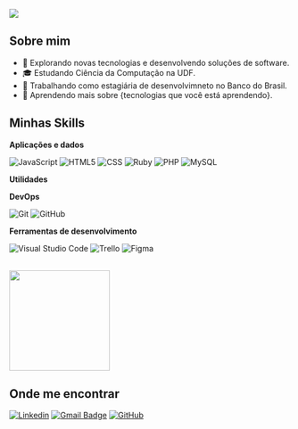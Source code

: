 ![](https://komarev.com/ghpvc/?username=iuricode&color=006bed)

## Sobre mim

- 🤔 Explorando novas tecnologias e desenvolvendo soluções de software.
- 🎓 Estudando Ciência da Computação na UDF.
- 💼 Trabalhando como estagiária de desenvolvimneto no Banco do Brasil.
- 🌱 Aprendendo mais sobre {tecnologias que você está aprendendo}.

## Minhas Skills

**Aplicações e dados**

![JavaScript](https://img.shields.io/badge/-JavaScript-333333?style=flat&logo=javascript)
![HTML5](https://img.shields.io/badge/-HTML5-333333?style=flat&logo=HTML5)
![CSS](https://img.shields.io/badge/-CSS-333333?style=flat&logo=CSS3&logoColor=1572B6)
![Ruby](https://img.shields.io/badge/-Ruby-333333?style=flat&logo=Ruby&logoColor=1572B6)
![PHP](https://img.shields.io/badge/-PHP-333333?style=flat&logo=PHP&logoColor=1572B6)
![MySQL](https://img.shields.io/badge/-MySQL-333333?style=flat&logo=mysql)

**Utilidades**

**DevOps**

![Git](https://img.shields.io/badge/-Git-333333?style=flat&logo=git)
![GitHub](https://img.shields.io/badge/-GitHub-333333?style=flat&logo=github)

**Ferramentas de desenvolvimento**

![Visual Studio Code](https://img.shields.io/badge/-Visual%20Studio%20Code-333333?style=flat&logo=visual-studio-code&logoColor=007ACC)
![Trello](https://img.shields.io/badge/-Trello-333333?style=flat&logo=trello&logoColor=007ACC)
![Figma](https://img.shields.io/badge/-Figma-333333?style=flat&logo=figma&logoColor=007ACC)

<br/>

<a href="https://github.com/alananvs" title="Perfil da Alana">
  <img height="180em" src="https://github-readme-stats.vercel.app/api?username=alananvs&theme=dracula&show_icons=true" />
</a>

## Onde me encontrar

[![Linkedin](https://img.shields.io/badge/alananeves?style=flat-square&logo=Linkedin&logoColor=white&link=alananvs)](https://www.linkedin.com/in/alananeves/)
[![Gmail Badge](https://img.shields.io/badge/alanadamasceno6@email.com-006bed?style=flat-square&logo=Gmail&logoColor=white&link=mailto:SEU-EMAIL)](alanadamasceno6@gmail.com)
[![GitHub](https://img.shields.io/github/followers/iuricode?label=follow&style=social)](https://github.com/alananvs)
